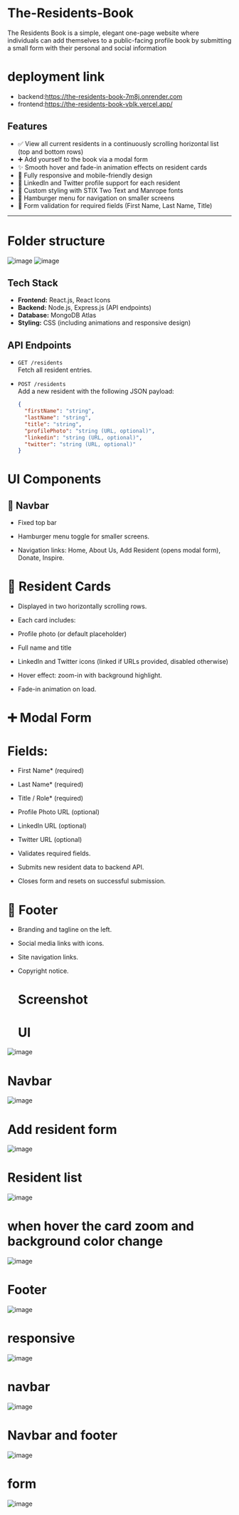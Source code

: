 # The-Residents-Book
The Residents Book is a simple, elegant one-page website where individuals can add themselves to a public-facing profile book by submitting a small form with their personal and social information

 # deployment link
 - backend:https://the-residents-book-7m8j.onrender.com
 - frontend:https://the-residents-book-vblk.vercel.app/
## Features

- ✅ View all current residents in a continuously scrolling horizontal list (top and bottom rows)
- ➕ Add yourself to the book via a modal form
- ✨ Smooth hover and fade-in animation effects on resident cards
- 📱 Fully responsive and mobile-friendly design
- 🔗 LinkedIn and Twitter profile support for each resident
- 💅 Custom styling with STIX Two Text and Manrope fonts
- 🔄 Hamburger menu for navigation on smaller screens
- 🛑 Form validation for required fields (First Name, Last Name, Title)

---
# Folder structure
![image](https://github.com/user-attachments/assets/7c3482cd-464a-4c29-8154-eac68f81e4cc)
![image](https://github.com/user-attachments/assets/a339df45-2679-496c-8f0b-04cc3699389d)




## Tech Stack

- **Frontend:** React.js, React Icons
- **Backend:** Node.js, Express.js (API endpoints)
- **Database:** MongoDB Atlas
- **Styling:** CSS (including animations and responsive design)
 ## API Endpoints

- `GET /residents`  
  Fetch all resident entries.

- `POST /residents`  
  Add a new resident with the following JSON payload:  
  ```json
  {
    "firstName": "string",
    "lastName": "string",
    "title": "string",
    "profilePhoto": "string (URL, optional)",
    "linkedin": "string (URL, optional)",
    "twitter": "string (URL, optional)"
  }
#  UI Components
## 🧭 Navbar
- Fixed top bar

- Hamburger menu toggle for smaller screens.

- Navigation links: Home, About Us, Add Resident (opens modal form), Donate, Inspire.

# 👤 Resident Cards
- Displayed in two horizontally scrolling rows.

- Each card includes:

- Profile photo (or default placeholder)

- Full name and title

- LinkedIn and Twitter icons (linked if URLs provided, disabled otherwise)

- Hover effect: zoom-in with background highlight.

- Fade-in animation on load.
# ➕ Modal Form
# Fields:

- First Name* (required)

- Last Name* (required)

- Title / Role* (required)

- Profile Photo URL (optional)

- LinkedIn URL (optional)

- Twitter URL (optional)

- Validates required fields.

- Submits new resident data to backend API.

- Closes form and resets on successful submission.



# 👣 Footer
- Branding and tagline on the left.

- Social media links with icons.

- Site navigation links.

- Copyright notice.

  # Screenshot
  # UI
![image](https://github.com/user-attachments/assets/93dc6b12-710b-4b9a-8280-c3983f08b1b6)
 # Navbar
 ![image](https://github.com/user-attachments/assets/c9aedc2d-21bc-47f3-ae44-e89ebe57a86b)
# Add resident form
![image](https://github.com/user-attachments/assets/7e8a7322-f49e-4b31-886d-01509b644799)
# Resident list
![image](https://github.com/user-attachments/assets/74e0c08a-94ea-4807-bc8a-1869269ade82)
# when hover the card zoom and background color change
![image](https://github.com/user-attachments/assets/66bd9288-1544-4017-ae5f-a95836e92357)

# Footer
![image](https://github.com/user-attachments/assets/d2c7460c-77fe-4220-8540-84f6652e1657)

# responsive
![image](https://github.com/user-attachments/assets/f2b4f1f4-b68a-4b9b-9658-c103c582d33f)
 # navbar
 ![image](https://github.com/user-attachments/assets/2978fbc2-51c3-4e67-95df-4122f01d41d9)
 # Navbar and footer
 ![image](https://github.com/user-attachments/assets/8aa178a4-66c5-48bd-98a3-a9c04012358f)
 # form
 ![image](https://github.com/user-attachments/assets/6d298285-bc1e-4682-bb24-5e020dcff000)











